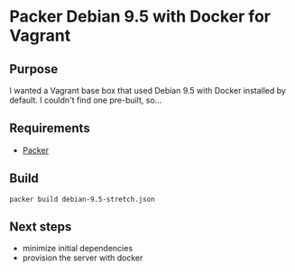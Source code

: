 # Packer Debian 9.5 with Docker for Vagrant

## Purpose

I wanted a Vagrant base box that used Debian 9.5 with Docker installed by default. I couldn't find one pre-built, so...

## Requirements

* [Packer](https://www.packer.io/)

## Build

```
packer build debian-9.5-stretch.json
```

## Next steps

* minimize initial dependencies
* provision the server with docker
